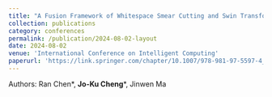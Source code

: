 ```yaml
---
title: "A Fusion Framework of Whitespace Smear Cutting and Swin Transformer for Document Layout Analysis"
collection: publications
category: conferences
permalink: /publication/2024-08-02-layout
date: 2024-08-02
venue: 'International Conference on Intelligent Computing'
paperurl: 'https://link.springer.com/chapter/10.1007/978-981-97-5597-4_29'
---
```

Authors: Ran Chen*, **Jo-Ku Cheng***, Jinwen Ma